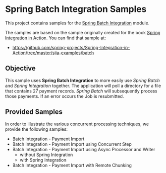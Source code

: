 Spring Batch Integration Samples
================================

This project contains samples for the [Spring Batch Integration][] module.

[Spring Batch Integration]: https://github.com/spring-projects/spring-batch/tree/master/spring-batch-integration

The samples are based on the sample originally created for the book [Spring Integration in Action](http://www.amazon.com/Spring-Integration-Action-Mark-Fisher/dp/1935182439/). You can find that sample at:

* https://github.com/spring-projects/Spring-Integration-in-Action/tree/master/siia-examples/batch

## Objective

This sample uses **Spring Batch Integration** to more easily use *Spring Batch* and *Spring Integration* together. The application will poll a directory for a file that contains 27 payment records. *Spring Batch* will subsequently process those payments. If an error occurs the Job is resubmitted.

## Provided Samples

In order to illustrate the various concurrent processing techniques, we provide the following samples:

* Batch Integration - Payment Import
* Batch Integration - Payment Import using Concurrent Step
* Batch Integration - Payment Import using Async Processor and Writer
  - without Spring Integration
  - with Spring Integration
* Batch Integration - Payment Import with Remote Chunking

